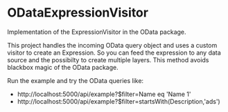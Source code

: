 # ODataExpressionVisitor
Implementation of the ExpressionVisitor in the OData package.

This project handles the incoming OData query object and uses a custom visitor to create an Expression. 
So you can feed the expression to any data source and the possibilty to create multiple layers.
This method avoids blackbox magic of the OData package. 

Run the example and try the OData queries like:
- http://localhost:5000/api/example?$filter=Name eq 'Name 1'
- http://localhost:5000/api/example?$filter=startsWith(Description,'ads')